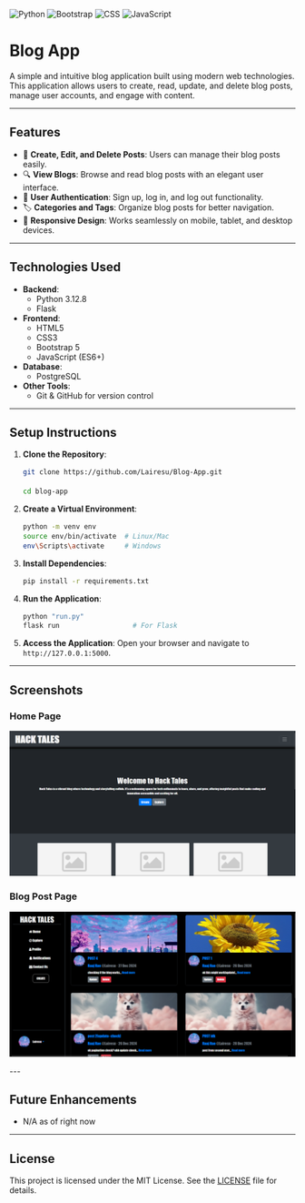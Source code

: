 ![Python](https://img.shields.io/badge/Python-3.12.8-blue?logo=python&logoColor=white)
![Bootstrap](https://img.shields.io/badge/Bootstrap-5.0-purple?logo=bootstrap&logoColor=white)
![CSS](https://img.shields.io/badge/CSS-3-blue?logo=css3&logoColor=white)
![JavaScript](https://img.shields.io/badge/JavaScript-ES6+-yellow?logo=javascript&logoColor=white)


# Blog App

A simple and intuitive blog application built using modern web technologies. This application allows users to create, read, update, and delete blog posts, manage user accounts, and engage with content.

---

## Features

- 📝 **Create, Edit, and Delete Posts**: Users can manage their blog posts easily.
- 🔍 **View Blogs**: Browse and read blog posts with an elegant user interface.
- 👥 **User Authentication**: Sign up, log in, and log out functionality.
- 🏷️ **Categories and Tags**: Organize blog posts for better navigation.
- 📱 **Responsive Design**: Works seamlessly on mobile, tablet, and desktop devices.

---

## Technologies Used

- **Backend**: 
  - Python 3.12.8
  - Flask 
- **Frontend**:
  - HTML5
  - CSS3
  - Bootstrap 5
  - JavaScript (ES6+)
- **Database**:
  - PostgreSQL
- **Other Tools**:
  - Git & GitHub for version control

---

## Setup Instructions

1. **Clone the Repository**:
   ```bash
   git clone https://github.com/Lairesu/Blog-App.git

   cd blog-app
   ```

2. **Create a Virtual Environment**:
   ```bash
   python -m venv env
   source env/bin/activate  # Linux/Mac
   env\Scripts\activate     # Windows
   ```

3. **Install Dependencies**:
   ```bash
   pip install -r requirements.txt
   ```

4. **Run the Application**:
   ```bash
   python "run.py"
   flask run                  # For Flask
   ```

5. **Access the Application**:
   Open your browser and navigate to `http://127.0.0.1:5000`.

---

## Screenshots

### Home Page
<p align="center">
  <img src="Image/front.png" alt="Front page">
</p>

### Blog Post Page
<p align="center">
  <img src="Image/blog_post.png" alt="Blog_post">
</p>
---

## Future Enhancements

- N/A as of right now

---

## License

This project is licensed under the MIT License. See the [LICENSE](LICENSE) file for details.

